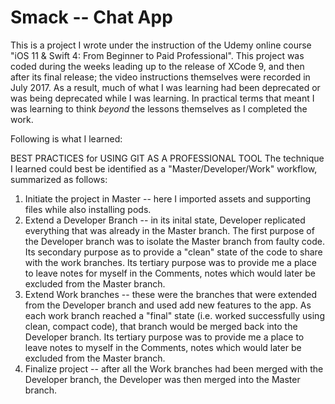 # Smack -- Chat App
This is a project I wrote under the instruction of the Udemy online course "iOS 11 & Swift 4: From Beginner to Paid Professional". This project was coded during the weeks leading up to the release of XCode 9, and then after its final release; the video instructions themselves were recorded in July 2017. As a result, much of what I was learning had been deprecated or was being deprecated while I was learning. In practical terms that meant I was learning to think *beyond* the lessons themselves as I completed the work.

Following is what I learned:

BEST PRACTICES for USING GIT AS A PROFESSIONAL TOOL
The technique I learned could best be identified as a "Master/Developer/Work" workflow, summarized as follows:

1. Initiate the project in Master -- here I imported assets and supporting files while also installing pods.
2. Extend a Developer Branch -- in its inital state, Developer replicated everything that was already in the Master branch. The first purpose of the Developer branch was to isolate the Master branch from faulty code. Its secondary purpose as to provide a "clean" state of the code to share with the work branches. Its tertiary purpose was to provide me a place to leave notes for myself in the Comments, notes which would later be excluded from the Master branch.
3. Extend Work branches -- these were the branches that were extended from the Developer branch and used add new features to the app. As each work branch reached a "final" state (i.e. worked successfully using clean, compact code), that branch would be merged back into the Developer branch. Its tertiary purpose was to provide me a place to leave notes to myself in the Comments, notes which would later be excluded from the Master branch.
4. Finalize project -- after all the Work branches had been merged with the Developer branch, the Developer was then merged into the Master branch.

